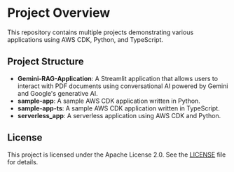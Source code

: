# Project Overview

This repository contains multiple projects demonstrating various applications using AWS CDK, Python, and TypeScript.

## Project Structure

- **Gemini-RAG-Application**: A Streamlit application that allows users to interact with PDF documents using conversational AI powered by Gemini and Google's generative AI.
- **sample-app**: A sample AWS CDK application written in Python.
- **sample-app-ts**: A sample AWS CDK application written in TypeScript.
- **serverless_app**: A serverless application using AWS CDK and Python.



## License

This project is licensed under the Apache License 2.0. See the [LICENSE](LICENSE) file for details.
